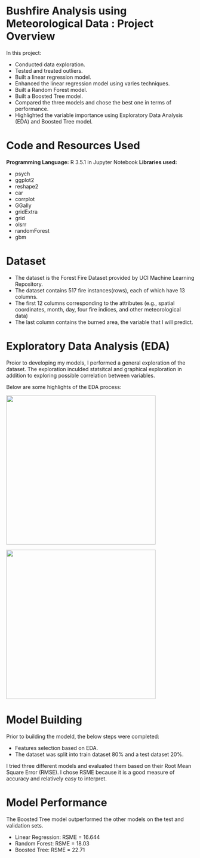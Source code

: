 # Bushfire Analysis using Meteorological Data : Project Overview 

In this project:
- Conducted data exploration.
-	Tested and treated outliers.
-	Built a linear regression model.
-	Enhanced the linear regression model using varies techniques.
-	Built a Random Forest model.
-	Built a Boosted Tree model.
-	Compared the three models and chose the best one in terms of performance.
-	Highlighted the variable importance using Exploratory Data Analysis (EDA) and Boosted Tree model.


# Code and Resources Used

**Programming Language:** R 3.5.1 in Jupyter Notebook
**Libraries used:**
- psych
- ggplot2
- reshape2
- car
- corrplot
- GGally
- gridExtra
- grid
- olsrr
- randomForest
- gbm

# Dataset 
- The dataset is the Forest Fire Dataset provided by UCI Machine Learning Repository.
- The dataset contains 517 fire instances(rows), each of which have 13 columns.
- The first 12 columns corresponding to the attributes (e.g., spatial coordinates, month, day, four fire indices, and other meteorological data) 
- The last column contains the burned area, the variable that I will predict. 


# Exploratory Data Analysis (EDA) 
Proior to developing my models, I performed a general exploration of the dataset. The exploration inculded statsitcal and graphical exploration in addition to exploring possible correlation between variables. 

Below are some highlights of the EDA process: 


<a href="url"><img src="https://user-images.githubusercontent.com/67848891/101126882-81ecde80-3650-11eb-92d4-fa5f0b6b314a.png" height="400" width="400" ></a>

<a href="url"><img src="https://user-images.githubusercontent.com/67848891/101126980-ac3e9c00-3650-11eb-9293-84c656fa1aeb.png" height="400" width="400" ></a>


# Model Building
Prior to building the modeld, the below steps were completed:  
- Features selection based on EDA. 
- The dataset was split into train dataset 80% and a test dataset 20%. 

I tried three different models and evaluated them based on their Root Mean Square Error (RMSE). I chose RSME because it is a good measure of accuracy and relatively easy to interpret.

# Model Performance 
The Boosted Tree model outperformed the other models on the test and validation sets.

- Linear Regression: RSME = 16.644
- Random Forest: RSME = 18.03
- Boosted Tree: RSME = 22.71

